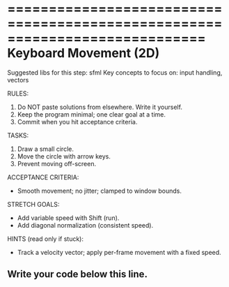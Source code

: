 ============================================================================
 Keyboard Movement (2D)
 ============================================================================
 Suggested libs for this step: sfml
 Key concepts to focus on: input handling, vectors

 RULES:
 1) Do NOT paste solutions from elsewhere. Write it yourself.
 2) Keep the program minimal; one clear goal at a time.
 3) Commit when you hit acceptance criteria.

 TASKS:
 1. Draw a small circle.
 2. Move the circle with arrow keys.
 3. Prevent moving off-screen.

 ACCEPTANCE CRITERIA:
 - Smooth movement; no jitter; clamped to window bounds.

 STRETCH GOALS:
 - Add variable speed with Shift (run).
 - Add diagonal normalization (consistent speed).

 HINTS (read only if stuck):
 - Track a velocity vector; apply per-frame movement with a fixed speed.

 Write your code below this line.
 -----------------------------------------------------------
